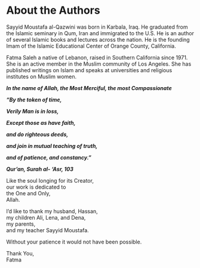 About the Authors
=================

Sayyid Moustafa al-Qazwini was born in Karbala, Iraq. He graduated from
the Islamic seminary in Qum, Iran and immigrated to the U.S. He is an
author of several Islamic books and lectures across the nation. He is
the founding Imam of the Islamic Educational Center of Orange County,
California.

Fatma Saleh a native of Lebanon, raised in Southern California since
1971. She is an active member in the Muslim community of Los Angeles.
She has published writings on Islam and speaks at universities and
religious institutes on Muslim women.

***In the name of Allah, the Most Merciful, the most Compassionate***

***“By the token of time,***

***Verily Man is in loss,***

***Except those as have faith,***

***and do righteous deeds,***

***and join in mutual teaching of truth,***

***and of patience, and constancy.”***

***Qur’an, Surah al- ‘Asr, 103***

Like the soul longing for its Creator,  
 our work is dedicated to  
 the One and Only,  
 Allah.

I’d like to thank my husband, Hassan,  
 my children Ali, Lena, and Dena,  
 my parents,  
 and my teacher Sayyid Moustafa.

Without your patience it would not have been possible.

Thank You,  
 Fatma



